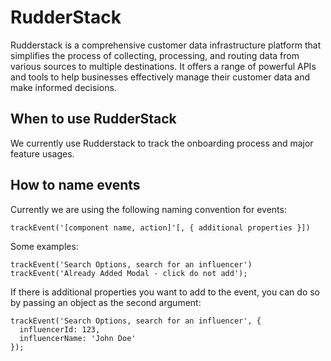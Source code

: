 # RudderStack

Rudderstack is a comprehensive customer data infrastructure platform that simplifies the process of collecting, processing, and routing data from various sources to multiple destinations. It offers a range of powerful APIs and tools to help businesses effectively manage their customer data and make informed decisions.

## When to use RudderStack

We currently use Rudderstack to track the onboarding process and major feature usages.

## How to name events

Currently we are using the following naming convention for events:

`trackEvent('[component name, action]'[, { additional properties }])`

Some examples:

```
trackEvent('Search Options, search for an influencer')
trackEvent('Already Added Modal - click do not add');
```

If there is additional properties you want to add to the event, you can do so by passing an object as the second argument:

```
trackEvent('Search Options, search for an influencer', {
  influencerId: 123,
  influencerName: 'John Doe'
});
```
